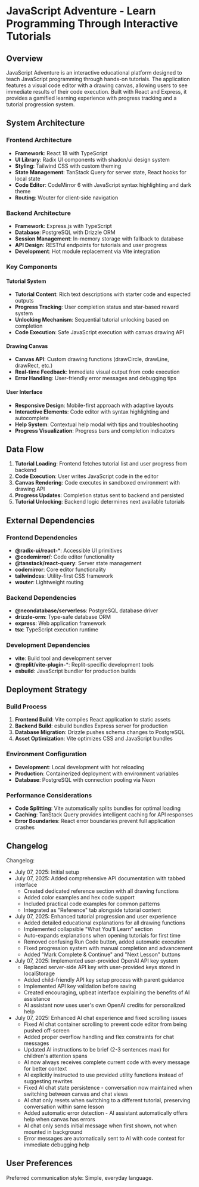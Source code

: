 # JavaScript Adventure - Learn Programming Through Interactive Tutorials

## Overview

JavaScript Adventure is an interactive educational platform designed to teach JavaScript programming through hands-on tutorials. The application features a visual code editor with a drawing canvas, allowing users to see immediate results of their code execution. Built with React and Express, it provides a gamified learning experience with progress tracking and a tutorial progression system.

## System Architecture

### Frontend Architecture
- **Framework**: React 18 with TypeScript
- **UI Library**: Radix UI components with shadcn/ui design system
- **Styling**: Tailwind CSS with custom theming
- **State Management**: TanStack Query for server state, React hooks for local state
- **Code Editor**: CodeMirror 6 with JavaScript syntax highlighting and dark theme
- **Routing**: Wouter for client-side navigation

### Backend Architecture
- **Framework**: Express.js with TypeScript
- **Database**: PostgreSQL with Drizzle ORM
- **Session Management**: In-memory storage with fallback to database
- **API Design**: RESTful endpoints for tutorials and user progress
- **Development**: Hot module replacement via Vite integration

### Key Components

#### Tutorial System
- **Tutorial Content**: Rich text descriptions with starter code and expected outputs
- **Progress Tracking**: User completion status and star-based reward system
- **Unlocking Mechanism**: Sequential tutorial unlocking based on completion
- **Code Execution**: Safe JavaScript execution with canvas drawing API

#### Drawing Canvas
- **Canvas API**: Custom drawing functions (drawCircle, drawLine, drawRect, etc.)
- **Real-time Feedback**: Immediate visual output from code execution
- **Error Handling**: User-friendly error messages and debugging tips

#### User Interface
- **Responsive Design**: Mobile-first approach with adaptive layouts
- **Interactive Elements**: Code editor with syntax highlighting and autocomplete
- **Help System**: Contextual help modal with tips and troubleshooting
- **Progress Visualization**: Progress bars and completion indicators

## Data Flow

1. **Tutorial Loading**: Frontend fetches tutorial list and user progress from backend
2. **Code Execution**: User writes JavaScript code in the editor
3. **Canvas Rendering**: Code executes in sandboxed environment with drawing API
4. **Progress Updates**: Completion status sent to backend and persisted
5. **Tutorial Unlocking**: Backend logic determines next available tutorials

## External Dependencies

### Frontend Dependencies
- **@radix-ui/react-***: Accessible UI primitives
- **@codemirror/**: Code editor functionality
- **@tanstack/react-query**: Server state management
- **codemirror**: Core editor functionality
- **tailwindcss**: Utility-first CSS framework
- **wouter**: Lightweight routing

### Backend Dependencies
- **@neondatabase/serverless**: PostgreSQL database driver
- **drizzle-orm**: Type-safe database ORM
- **express**: Web application framework
- **tsx**: TypeScript execution runtime

### Development Dependencies
- **vite**: Build tool and development server
- **@replit/vite-plugin-***: Replit-specific development tools
- **esbuild**: JavaScript bundler for production builds

## Deployment Strategy

### Build Process
1. **Frontend Build**: Vite compiles React application to static assets
2. **Backend Build**: esbuild bundles Express server for production
3. **Database Migration**: Drizzle pushes schema changes to PostgreSQL
4. **Asset Optimization**: Vite optimizes CSS and JavaScript bundles

### Environment Configuration
- **Development**: Local development with hot reloading
- **Production**: Containerized deployment with environment variables
- **Database**: PostgreSQL with connection pooling via Neon

### Performance Considerations
- **Code Splitting**: Vite automatically splits bundles for optimal loading
- **Caching**: TanStack Query provides intelligent caching for API responses
- **Error Boundaries**: React error boundaries prevent full application crashes

## Changelog

Changelog:
- July 07, 2025: Initial setup
- July 07, 2025: Added comprehensive API documentation with tabbed interface
  - Created dedicated reference section with all drawing functions
  - Added color examples and hex code support
  - Included practical code examples for common patterns
  - Integrated as "Reference" tab alongside tutorial content
- July 07, 2025: Enhanced tutorial progression and user experience
  - Added detailed educational explanations for all drawing functions
  - Implemented collapsible "What You'll Learn" section
  - Auto-expands explanations when opening tutorials for first time
  - Removed confusing Run Code button, added automatic execution
  - Fixed progression system with manual completion and advancement
  - Added "Mark Complete & Continue" and "Next Lesson" buttons
- July 07, 2025: Implemented user-provided OpenAI API key system
  - Replaced server-side API key with user-provided keys stored in localStorage
  - Added child-friendly API key setup process with parent guidance
  - Implemented API key validation before saving
  - Created encouraging, upbeat interface explaining the benefits of AI assistance
  - AI assistant now uses user's own OpenAI credits for personalized help
- July 07, 2025: Enhanced AI chat experience and fixed scrolling issues
  - Fixed AI chat container scrolling to prevent code editor from being pushed off-screen
  - Added proper overflow handling and flex constraints for chat messages
  - Updated AI instructions to be brief (2-3 sentences max) for children's attention spans
  - AI now always receives complete current code with every message for better context
  - AI explicitly instructed to use provided utility functions instead of suggesting rewrites
  - Fixed AI chat state persistence - conversation now maintained when switching between canvas and chat views
  - AI chat only resets when switching to a different tutorial, preserving conversation within same lesson
  - Added automatic error detection - AI assistant automatically offers help when canvas has errors
  - AI chat only sends initial message when first shown, not when mounted in background
  - Error messages are automatically sent to AI with code context for immediate debugging help

## User Preferences

Preferred communication style: Simple, everyday language.